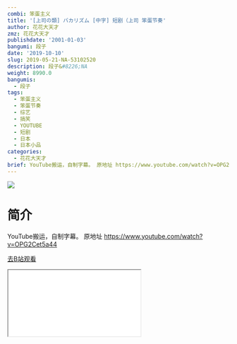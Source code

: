 ```yaml
---
combi: 笨蛋主义
title: '[上司の類] バカリズム [中字] 短剧（上司 笨蛋节奏'
author: 花花大天才
zmz: 花花大天才
publishdate: '2001-01-03'
bangumi: 段子
date: '2019-10-10'
slug: 2019-05-21-NA-53102520
description: 段子&#8226;NA
weight: 8990.0
bangumis:
  - 段子
tags:
  - 笨蛋主义
  - 笨蛋节奏
  - 综艺
  - 搞笑
  - YOUTUBE
  - 短剧
  - 日本
  - 日本小品
categories:
  - 花花大天才
brief: YouTube搬运，自制字幕。 原地址 https://www.youtube.com/watch?v=OPG2Cet5a44
---
```

![](https://raw.githubusercontent.com/tcgriffith/owaraisite/master/static/tmpimg/bc1d764181ed373b5a0950d62742e886c8f03f1a.jpg.480.jpg)
# 简介  
YouTube搬运，自制字幕。
原地址 https://www.youtube.com/watch?v=OPG2Cet5a44  

[去B站观看](https://www.bilibili.com/video/av53102520/)
<div class ="resp-container"><iframe class="testiframe" src="//player.bilibili.com/player.html?aid=53102520"", scrolling="no", allowfullscreen="true" > </iframe></div> 
